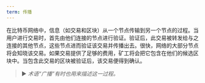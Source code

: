 ```yaml
---
term: 传播
---
```


在比特币网络中，信息（如交易和区块）从一个节点传输到另一个节点的过程。当用户进行交易时，首先由他们连接的节点进行验证。验证后，此交易被转发给与之连接的其他节点，这些节点进而验证该交易并传播出去。很快，网络的大部分节点将会知晓该交易。如果交易提供了足够的费用，矿工将会把它包含在他们的候选区块中。当包含此交易的区块被验证后，该交易便得到确认。

> ► *术语“广播”有时也用来描述这一过程。*
